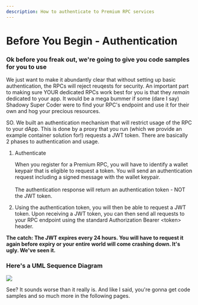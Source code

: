 ```yaml
---
description: How to authenticate to Premium RPC services
---
```


# Before You Begin - Authentication

### Ok before you freak out, we're going to give you code samples for you to use

We just want to make it abundantly clear that without setting up basic authentication, the RPCs will reject reuqests for security. An important part to making sure YOUR dedicated RPCs work best for you is that they _remain_ dedicated to your app. It would be a mega bummer if some (dare I say) Shadowy Super Coder were to find your RPC's endpoint and use it for their own and hog your precious resources.

SO. We built an authentication mechanism that will restrict usage of the RPC to your dApp. This is done by a proxy that you run (which we provide an example container solution for!) requests a JWT token. There are basically 2 phases to authentication and usage.

1.  Authenticate

    When you register for a Premium RPC, you will have to identify a wallet keypair that is eligible to request a token. You will send an authentication request including a signed message with the wallet keypair.\
    \
    The authentication response will return an authentication token - NOT the JWT token.
2. Using the authentication token, you will then be able to request a JWT token. Upon receiving a JWT token, you can then send all requests to your RPC endpoint using the standard Authorization Bearer \<token> header.

**The catch: The JWT expires every 24 hours. You will have to request it again before expiry or your entire world will come crashing down. It's ugly. We've seen it.**

### Here's a UML Sequence Diagram

![](<../.gitbook/assets/image (3) (2).png>)

See? It sounds worse than it really is. And like I said, you're gonna get code samples and so much more in the following pages.&#x20;
